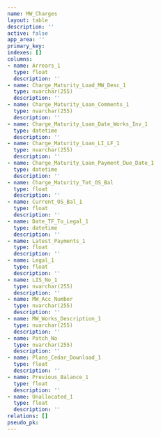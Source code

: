 ```yaml
---
name: MW_Charges
layout: table
description: ''
active: false
app_area: ''
primary_key: 
indexes: []
columns:
- name: Arrears_1
  type: float
  description: ''
- name: Charge_Maturity_Load_MW_Desc_1
  type: nvarchar(255)
  description: ''
- name: Charge_Maturity_Loan_Comments_1
  type: nvarchar(255)
  description: ''
- name: Charge_Maturity_Loan_Date_Works_Inv_1
  type: datetime
  description: ''
- name: Charge_Maturity_Loan_LI_LF_1
  type: nvarchar(255)
  description: ''
- name: Charge_Maturity_Loan_Payment_Due_Date_1
  type: datetime
  description: ''
- name: Charge_Maturity_Tot_OS_Bal
  type: float
  description: ''
- name: Current_OS_Bal_1
  type: float
  description: ''
- name: Date_TF_To_Legal_1
  type: datetime
  description: ''
- name: Latest_Payments_1
  type: float
  description: ''
- name: Legal_1
  type: float
  description: ''
- name: LIS_No_1
  type: nvarchar(255)
  description: ''
- name: MW_Acc_Number
  type: nvarchar(255)
  description: ''
- name: MW_Works_Description_1
  type: nvarchar(255)
  description: ''
- name: Patch_No
  type: nvarchar(255)
  description: ''
- name: Plans_Cedar_Download_1
  type: float
  description: ''
- name: Previous_Balance_1
  type: float
  description: ''
- name: Unallocated_1
  type: float
  description: ''
relations: []
pseudo_pk: 
---
```


